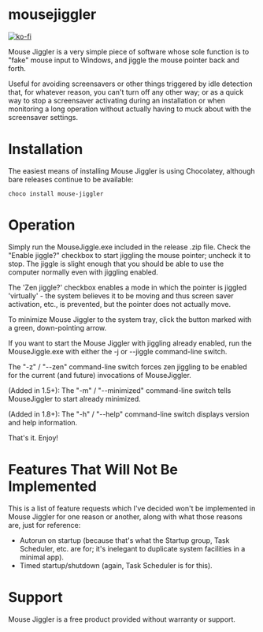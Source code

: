 mousejiggler
============

[![ko-fi](https://www.ko-fi.com/img/githubbutton_sm.svg)](https://ko-fi.com/I3I1VA18)

Mouse Jiggler is a very simple piece of software whose sole function is to "fake" mouse input to Windows, and 
jiggle the mouse pointer back and forth.

Useful for avoiding screensavers or other things triggered by idle detection that, for whatever reason, you 
can't turn off any other way; or as a quick way to stop a screensaver activating during an installation or 
when monitoring a long operation without actually having to muck about with the screensaver settings.

Installation
============

The easiest means of installing Mouse Jiggler is using Chocolatey, although bare releases continue to be available:

`choco install mouse-jiggler`

Operation
=========

Simply run the MouseJiggle.exe included in the release .zip file. Check the "Enable jiggle?" checkbox to start
jiggling the mouse pointer; uncheck it to stop. The jiggle is slight enough that you should be able to use the
computer normally even with jiggling enabled.

The 'Zen jiggle?' checkbox enables a mode in which the pointer is jiggled 'virtually' - the system believes it
to be moving and thus screen saver activation, etc., is prevented, but the pointer does not actually move.

To minimize Mouse Jiggler to the system tray, click the button marked with a green, down-pointing arrow.

If you want to start the Mouse Jiggler with jiggling already enabled, run the MouseJiggle.exe with either the
-j or --jiggle command-line switch.

The "-z" / "--zen" command-line switch forces zen jiggling to be enabled for the current (and future) invocations
of MouseJiggler.

(Added in 1.5+): The "-m" / "--minimized" command-line switch tells MouseJiggler to start already minimized.

(Added in 1.8+): The "-h" / "--help" command-line switch displays version and help information.

That's it. Enjoy!

Features That Will Not Be Implemented
=====================================

This is a list of feature requests which I've decided won't be implemented in Mouse Jiggler for one reason or another, along with what those reasons are, just for reference:

 * Autorun on startup (because that's what the Startup group, Task Scheduler, etc. are for; it's inelegant to duplicate system facilities in a minimal app).
 * Timed startup/shutdown (again, Task Scheduler is for this).

Support
=======

Mouse Jiggler is a free product provided without warranty or support.
